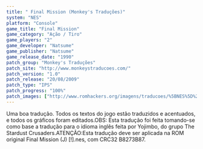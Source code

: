 ```yaml
---
title: " Final Mission (Monkey's Traduções)"
system: "NES"
platform: "Console"
game_title: "Final Mission"
game_category: "Ação / Tiro"
game_players: "2"
game_developer: "Natsume"
game_publisher: "Natsume"
game_release_date: "1990"
patch_group: "Monkey's Traduções"
patch_site: "http://www.monkeystraducoes.com/"
patch_version: "1.0"
patch_release: "20/08/2009"
patch_type: "IPS"
patch_progress: "100%"
patch_images: ["http://www.romhackers.org/imagens/traducoes/%5BNES%5D%20Final%20Mission%20-%20Monkey's%20Tradu%C3%A7%C3%B5es%20-%201.png","http://www.romhackers.org/imagens/traducoes/%5BNES%5D%20Final%20Mission%20-%20Monkey's%20Tradu%C3%A7%C3%B5es%20-%202.png","http://www.romhackers.org/imagens/traducoes/%5BNES%5D%20Final%20Mission%20-%20Monkey's%20Tradu%C3%A7%C3%B5es%20-%203.png"]
---
```

Uma boa tradução. Todos os textos do jogo estão traduzidos e acentuados, e todos os gráficos foram editados.OBS: Esta tradução foi feita tomando-se como base a tradução para o idioma inglês feita por Yojimbo, do grupo The Stardust Crusaders.ATENÇÃO:Esta tradução deve ser aplicada na ROM original Final Mission (J) [!].nes, com CRC32 B8273B87.